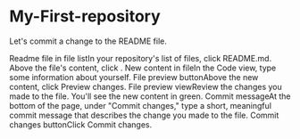 My-First-repository
===================
Let's commit a change to the README file.

Readme file in file listIn your repository's list of files, click README.md.
Above the file's content, click .
New content in fileIn the Code view, type some information about yourself.
File preview buttonAbove the new content, click Preview changes.
File preview viewReview the changes you made to the file. You'll see the new content in green.
Commit messageAt the bottom of the page, under "Commit changes," type a short, meaningful commit message that describes the change you made to the file.
Commit changes buttonClick Commit changes.
